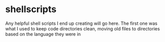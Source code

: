 shellscripts
============
Any helpful shell scripts I end up creating will go here. The first one was what I used to keep code directories clean, moving old files to directories based on the language they were in
